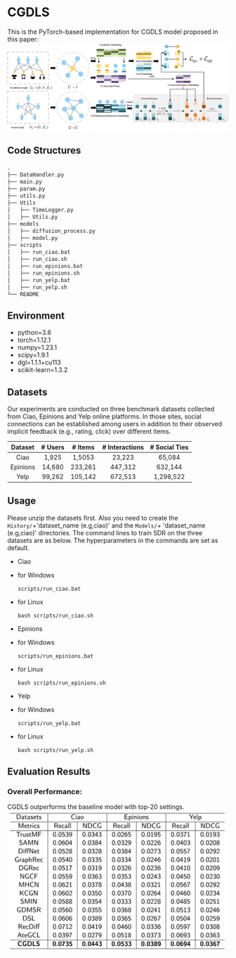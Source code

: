 # CGDLS
This is the PyTorch-based implementation for CGDLS model proposed in this paper:
![model](./framework1.png)
## Code Structures 
    .
    ├── DataHandler.py
    ├── main.py
    ├── param.py
    ├── utils.py
    ├── Utils                    
    │   ├── TimeLogger.py            
    │   ├── Utils.py                             
    ├── models
    │   ├── diffusion_process.py
    │   ├── model.py
    ├── scripts
    │   ├── run_ciao.bat
    │   ├── run_ciao.sh
    │   ├── run_epinions.bat
    │   ├── run_epinions.sh
    │   ├── run_yelp.bat
    │   ├── run_yelp.sh
    └── README

## Environment
- python=3.8
- torch=1.12.1
- numpy=1.23.1
- scipy=1.9.1
- dgl=1.1.1+cu113
- scikit-learn=1.3.2
## Datasets
Our experiments are conducted on three benchmark datasets collected from Ciao, Epinions and Yelp online platforms. In those sites, social connections can be established among users in addition to their observed implicit feedback (e.g., rating, click) over different items.

| Dataset  | # Users | # Items | # Interactions | # Social Ties |
| :------: | :-----: |:-------:|:--------------:|:-------------:|
|   Ciao   |  1,925  | 1,5053  |     23,223     |    65,084     |
| Epinions | 14,680  | 233,261 |    447,312     |    632,144    |
|   Yelp   |  99,262 | 105,142 |    672,513     |   1,298,522   |
## Usage

Please unzip the datasets first. Also you need to create the `History/`+'dataset_name (e.g,ciao)' and the `Models/`+ 'dataset_name (e.g,ciao)' directories. The command lines to train SDR on the three datasets are as below. The hyperparameters in the commands are set as default.

- Ciao
- for Windows
  ```
  scripts/run_ciao.bat
  ```  
- for Linux
  ```shell
  bash scripts/run_ciao.sh
  ```

- Epinions
- for Windows
  ```
  scripts/run_epinions.bat
  ```  
- for Linux
  ```shell
  bash scripts/run_epinions.sh
  ```

- Yelp
- for Windows
  ```
  scripts/run_yelp.bat
  ```  

- for Linux
  ```shell
  bash scripts/run_yelp.sh
  ```
## Evaluation Results
### Overall Performance:
CGDLS outperforms the baseline model with top-20 settings.
![performance](./result.png)

